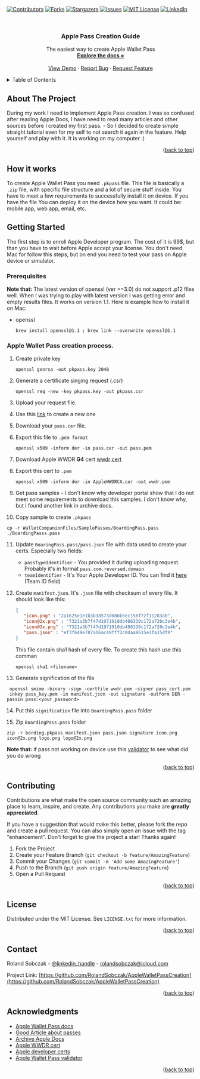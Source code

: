 [![Contributors][contributors-shield]][contributors-url]
[![Forks][forks-shield]][forks-url]
[![Stargazers][stars-shield]][stars-url]
[![Issues][issues-shield]][issues-url]
[![MIT License][license-shield]][license-url]
[![LinkedIn][linkedin-shield]][linkedin-url]



<!-- PROJECT LOGO -->
<br />
<div align="center">

<h3 align="center">Apple Pass Creation Guide</h3>

  <p align="center">
    The easiest way to create Apple Wallet Pass
    <br />
    <a href="https://github.com/RolandSobczak/AppleWalletPassCreation"><strong>Explore the docs »</strong></a>
    <br />
    <br />
    <a href="https://github.com/RolandSobczak/AppleWalletPassCreation">View Demo</a>
    ·
    <a href="https://github.com/RolandSobczak/AppleWalletPassCreation/issues">Report Bug</a>
    ·
    <a href="https://github.com/RolandSobczak/AppleWalletPassCreation/issues">Request Feature</a>
  </p>
</div>



<!-- TABLE OF CONTENTS -->
<details>
  <summary>Table of Contents</summary>
  <ol>
    <li>
      <a href="#about-the-project">About The Project</a>
      <ul>
        <li><a href="#built-with">Built With</a></li>
      </ul>
    </li>
    <li>
      <a href="#getting-started">Getting Started</a>
      <ul>
        <li><a href="#prerequisites">Prerequisites</a></li>
        <li><a href="#installation">Installation</a></li>
      </ul>
    </li>
    <li><a href="#usage">Usage</a></li>
    <li><a href="#roadmap">Roadmap</a></li>
    <li><a href="#contributing">Contributing</a></li>
    <li><a href="#license">License</a></li>
    <li><a href="#contact">Contact</a></li>
    <li><a href="#acknowledgments">Acknowledgments</a></li>
  </ol>
</details>



<!-- ABOUT THE PROJECT -->
## About The Project

During my work I need to implement Apple Pass creation. I was so confused after reading Apple Docs,
I have need to read many articles and other sources before I created my first pass. - 
So I decided to create simple straight tutorial even for my self to not search it again in the feature.
Help yourself and play with it. It is working on my computer :)

<p align="right">(<a href="#readme-top">back to top</a>)</p>

## How it works

To create Apple Wallet Pass you need `.pkpass` file. This file is basically a `.zip` file,
with specific file structure and a lot of secure stuff inside. You have to meet a few requirements to successfully 
install it on device. If you have the file You can deploy it on the device how you want. 
It could be: mobile app, web app, email, etc. 


<!-- GETTING STARTED -->
## Getting Started

The first step is to enroll Apple Developer program. The cost of it is 99$, 
but than you have to wait before Apple accept your license. You don't need Mac for follow this steps,
but on end you need to test your pass on Apple device or simulator.

### Prerequisites

**Note that:** The latest version of openssl (ver >=3.0) do not support .p12 files well.
When I was trying to play with latest version I was getting error and empty results files.
It works on version 1.1. Here is example how to install it on Mac:
* openssl
  ```shell
  brew install openssl@1.1 ; brew link --overwrite openssl@1.1
  ```

### Apple Wallet Pass creation process.

1. Create private key
    ```shell
    openssl genrsa -out pkpass.key 2048
    ```

2. Generate a certificate singing request (.csr)
    ```shell
    openssl req -new -key pkpass.key -out pkpass.csr
    ```

3. Upload your request file.

4. Use this [link](https://developer.apple.com/account/resources/certificates/add) to create a new one

5. Download your `pass.cer` file.

6. Export this file to `.pem format`
    ```shell
    openssl x509 -inform der -in pass.cer -out pass.pem
    ```

7. Download Apple WWDR **G4** cert
[wwdr cert](https://www.apple.com/certificateauthority/)

8. Export this cert to `.pem`
    ```shell
    openssl x509 -inform der -in AppleWWDRCA.cer -out wwdr.pem
    ```
   
9. Get pass samples - I don't know why developer portal show that I do not meet some requirements to download this
samples. I don't know why, but I found another link in archive docs.

10. Copy sample to create `.pkpass`
   ```shell
   cp -r WalletCompanionFiles/SamplePasses/BoardingPass.pass ./BoardingPasss.pass
   ```

11. Update `BoaringPass.pass/pass.json` file with data used to create your certs.
Especially two fields: 
    - `passTypeIdentifier` - You provided it during uploading request. Probably it's in format `pass.com.reversed.domain`
    - `teamIdentifier` - It's Your Apple Developer ID. You can find it 
    [here](https://developer.apple.com/account#MembershipDetailsCard) (Team ID field)

12. Create `manifest.json`. It's `.json` file with checksum of every file. It should look like this:
      ```json
      {
         "icon.png" : "2a1625e1e1b3b38573d086b5ec158f72f11283a0",
         "icon@2x.png" : "7321a3b7f47d1971910db486330c172a720c3e4b",
         "icon@3x.png" : "7321a3b7f47d1971910db486330c172a720c3e4b",
         "pass.json" : "ef3f648e787a16ac49fff2c0daa8615e1fa15df9"
      }
      ```
      This file contain sha1 hash of every file. To create this hash use this comman
      ```shell
      openssl sha1 <filename>
      ```
    
13. Generate signification of the file
   ```shell
    openssl smime -binary -sign -certfile wwdr.pem -signer pass_cert.pem -inkey pass_key.pem -in manifest.json -out signature -outform DER -passin pass:<your_password>
   ```

14. Put this `signification` file into `BoardingPass.pass` folder

15. Zip `BoardingPass.pass` folder
   ```shell
  zip -r bording.pkpass manifest.json pass.json signature icon.png icon@2x.png logo.png logo@2x.png
  ```

**Note that:** if pass not working on device use this 
[validator](https://developer.apple.com/account/resources/certificates/)
to see what did you do wrong

<p align="right">(<a href="#readme-top">back to top</a>)</p>


<!-- CONTRIBUTING -->
## Contributing

Contributions are what make the open source community such an amazing place to learn, inspire, and create. Any contributions you make are **greatly appreciated**.

If you have a suggestion that would make this better, please fork the repo and create a pull request. You can also simply open an issue with the tag "enhancement".
Don't forget to give the project a star! Thanks again!

1. Fork the Project
2. Create your Feature Branch (`git checkout -b feature/AmazingFeature`)
3. Commit your Changes (`git commit -m 'Add some AmazingFeature'`)
4. Push to the Branch (`git push origin feature/AmazingFeature`)
5. Open a Pull Request

<p align="right">(<a href="#readme-top">back to top</a>)</p>



<!-- LICENSE -->
## License

Distributed under the MIT License. See `LICENSE.txt` for more information.

<p align="right">(<a href="#readme-top">back to top</a>)</p>



<!-- CONTACT -->
## Contact

Roland Sobczak - [@linkedin_handle](https://www.linkedin.com/in/roland-sobczak/) - rolandsobczak@icloud.com

Project Link: [https://github.com/RolandSobczak/AppleWalletPassCreation](https://github.com/RolandSobczak/AppleWalletPassCreation)

<p align="right">(<a href="#readme-top">back to top</a>)</p>



<!-- ACKNOWLEDGMENTS -->
## Acknowledgments

* [Apple Wallet Pass docs](https://developer.apple.com/documentation/walletpasses/building_a_pass)
* [Good Article about passes](https://tranzer.com/blogs/how-to-create-your-own-wallet-passes-pkpass/)
* [Archive Apple Docs](https://developer.apple.com/library/archive/documentation/UserExperience/Conceptual/PassKit_PG/Creating.html#//apple_ref/doc/uid/TP40012195-CH4-SW8)
* [Apple WWDR cert](https://www.apple.com/certificateauthority/)
* [Apple developer certs](https://developer.apple.com/account/resources/certificates/)
* [Apple Wallet Pass validator](https://developer.apple.com/account/resources/certificates/)

<p align="right">(<a href="#readme-top">back to top</a>)</p>



<!-- MARKDOWN LINKS & IMAGES -->
<!-- https://www.markdownguide.org/basic-syntax/#reference-style-links -->
[contributors-shield]: https://img.shields.io/github/contributors/github_username/repo_name.svg?style=for-the-badge
[contributors-url]: https://github.com/RolandSobczak/AppleWalletPassCreation/graphs/contributors
[forks-shield]: https://img.shields.io/github/forks/github_username/repo_name.svg?style=for-the-badge
[forks-url]: https://github.com/RolandSobczak/AppleWalletPassCreation/network/members
[stars-shield]: https://img.shields.io/github/stars/github_username/repo_name.svg?style=for-the-badge
[stars-url]: https://github.com/RolandSobczak/AppleWalletPassCreation/stargazers
[issues-shield]: https://img.shields.io/github/issues/github_username/repo_name.svg?style=for-the-badge
[issues-url]: https://github.com/RolandSobczak/AppleWalletPassCreation/issues
[license-shield]: https://img.shields.io/github/license/github_username/repo_name.svg?style=for-the-badge
[license-url]: https://github.com/RolandSobczak/AppleWalletPassCreation/blob/master/LICENSE
[linkedin-shield]: https://img.shields.io/badge/-LinkedIn-black.svg?style=for-the-badge&logo=linkedin&colorB=555
[linkedin-url]: https://www.linkedin.com/in/roland-sobczak/
[product-screenshot]: images/screenshot.png